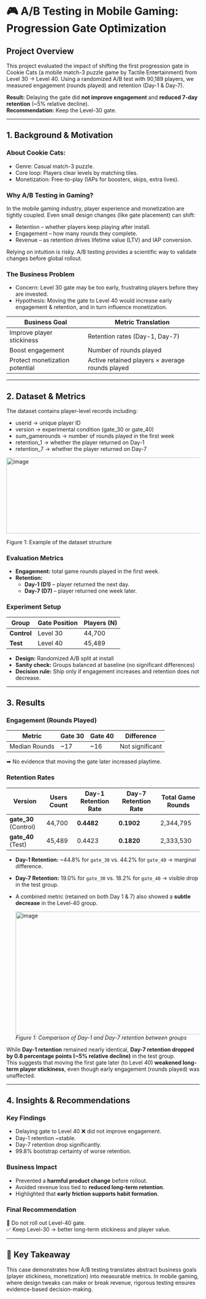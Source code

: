 # 🎮 A/B Testing in Mobile Gaming: Progression Gate Optimization 

## Project Overview
This project evaluated the impact of shifting the first progression gate in Cookie Cats (a mobile match-3 puzzle game by Tactile Entertainment) from Level 30 → Level 40.
Using a randomized A/B test with 90,189 players, we measured engagement (rounds played) and retention (Day-1 & Day-7).   

**Result:** Delaying the gate did **not improve engagement** and **reduced 7-day retention** (~5% relative decline).  
**Recommendation:** Keep the Level-30 gate.    

---

## 1. Background & Motivation  
### About Cookie Cats:
- Genre: Casual match-3 puzzle.
- Core loop: Players clear levels by matching tiles.
- Monetization: Free-to-play (IAPs for boosters, skips, extra lives).

### Why A/B Testing in Gaming?
In the mobile gaming industry, player experience and monetization are tightly coupled. Even small design changes (like gate placement) can shift:
- Retention – whether players keep playing after install.
- Engagement – how many rounds they complete.
- Revenue – as retention drives lifetime value (LTV) and IAP conversion.

Relying on intuition is risky. A/B testing provides a scientific way to validate changes before global rollout.

### The Business Problem
- Concern: Level 30 gate may be too early, frustrating players before they are invested.
- Hypothesis: Moving the gate to Level 40 would increase early engagement & retention, and in turn influence monetization.
  
| **Business Goal**              | **Metric Translation**                  |
| ------------------------------ | --------------------------------------- |
| Improve player stickiness      | Retention rates (Day-1, Day-7)          |
| Boost engagement               | Number of rounds played                 |
| Protect monetization potential | Active retained players × average rounds played |               |

---
## 2. Dataset & Metrics
The dataset contains player-level records including:
- userid → unique player ID
- version → experimental condition (gate_30 or gate_40)
- sum_gamerounds → number of rounds played in the first week
- retention_1 → whether the player returned on Day-1
- retention_7 → whether the player returned on Day-7
<img width="519" height="198" alt="image" src="https://github.com/user-attachments/assets/676cd7a5-3538-41ab-af31-597893bb319a" />

Figure 1: Example of the dataset structure

### Evaluation Metrics  
- **Engagement:** total game rounds played in the first week.  
- **Retention:**  
  - **Day-1 (D1)** – player returned the next day.  
  - **Day-7 (D7)** – player returned one week later.  

### Experiment Setup  
| **Group**   | **Gate Position** | **Players (N)** |  
|-------------|------------------|-----------------|  
| **Control** | Level 30         | 44,700          |  
| **Test**    | Level 40         | 45,489          |  

- **Design:** Randomized A/B split at install  
- **Sanity check:** Groups balanced at baseline (no significant differences)  
- **Decision rule:** Ship only if engagement increases and retention does not decrease.  

---
## 3. Results  

### Engagement (Rounds Played)  
| **Metric**       | **Gate 30** | **Gate 40** | **Difference** |  
|------------------|-------------|-------------|----------------|  
| Median Rounds    | ~17         | ~16         | Not significant |  

➡ No evidence that moving the gate later increased playtime.  

### Retention Rates  
| **Version** | **Users Count** | **Day-1 Retention Rate** | **Day-7 Retention Rate** | **Total Game Rounds** |  
|-------------|-----------------|--------------------------|--------------------------|-----------------------|  
| **gate_30** (Control) | 44,700 | **0.4482** | **0.1902** | 2,344,795 |  
| **gate_40** (Test)    | 45,489 | 0.4423 | **0.1820** | 2,333,530 |  

- **Day-1 Retention:** ~44.8% for `gate_30` vs. 44.2% for `gate_40` → marginal difference.  
- **Day-7 Retention:** 19.0% for `gate_30` vs. 18.2% for `gate_40` → visible drop in the test group.  
- A combined metric (retained on both Day 1 & 7) also showed a **subtle decrease** in the Level-40 group.

  <img width="800" height="320" alt="image" src="https://github.com/user-attachments/assets/14f4189a-f9eb-45ee-985a-1b22d5a21c9c" />
  <br>  
  <em>Figure 1: Comparison of Day-1 and Day-7 retention between groups</em>  

While **Day-1 retention** remained nearly identical, **Day-7 retention dropped by 0.8 percentage points (~5% relative decline)** in the test group.  
This suggests that moving the first gate later (to Level 40) **weakened long-term player stickiness**, even though early engagement (rounds played) was unaffected.  

---
## 4. Insights & Recommendations  

### Key Findings  
- Delaying gate to Level 40 ❌ did not improve engagement.  
- Day-1 retention ~stable.  
- Day-7 retention drop significantly.  
- 99.8% bootstrap certainty of worse retention.  

### Business Impact  
- Prevented a **harmful product change** before rollout.  
- Avoided revenue loss tied to **reduced long-term retention**.  
- Highlighted that **early friction supports habit formation**.  

### Final Recommendation  
🚫 Do not roll out Level-40 gate.  
✅ Keep Level-30 → better long-term stickiness and player value.  

---

## 📌 Key Takeaway  
This case demonstrates how A/B testing translates abstract business goals (player stickiness, monetization) into measurable metrics. In mobile gaming, where design tweaks can make or break revenue, rigorous testing ensures evidence-based decision-making.
